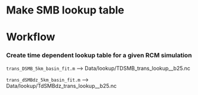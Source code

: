 # Make SMB lookup table

# Workflow
### Create time dependent lookup table for a given RCM simulation

`trans_DSMB_5km_basin_fit.m`
--> Data/lookup/TDSMB_trans_lookup_<scenario>_b25.nc

`trans_dSMBdz_5km_basin_fit.m`
--> Data/lookup/TdSMBdz_trans_lookup_<scenario>_b25.nc
